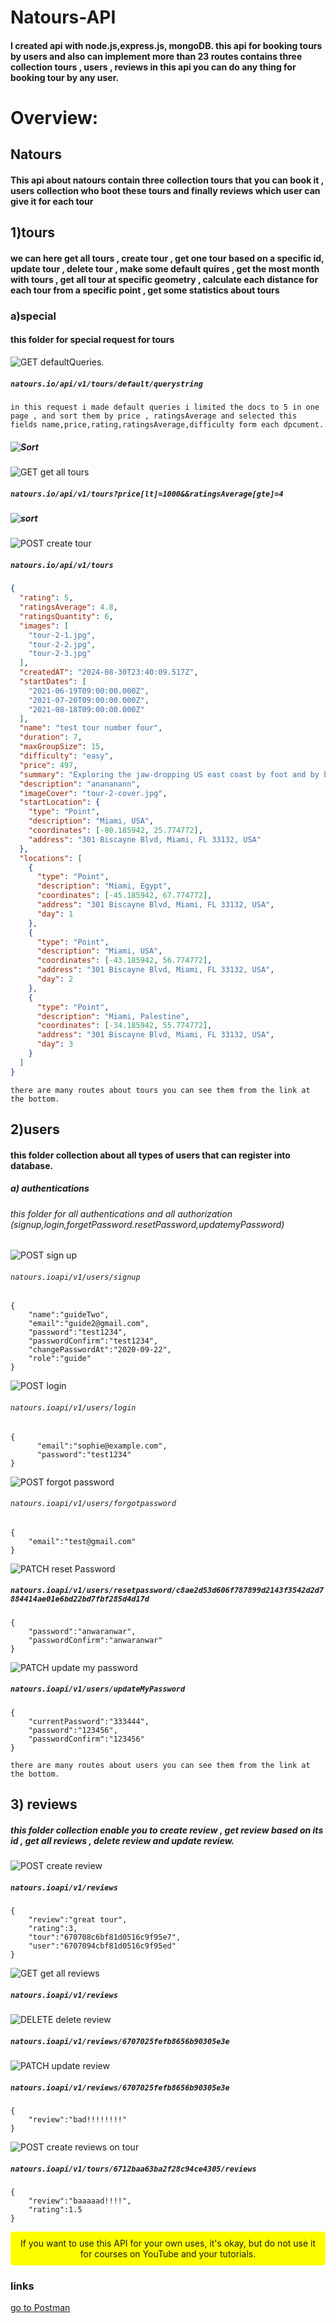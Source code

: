 # Natours-API
#### I created api with node.js,express.js, mongoDB. this api for booking tours by users and also can  implement more than 23 routes contains three collection tours , users , reviews  in this api you can do any thing for booking tour by any user.
# Overview:
## Natours
#### This api about natours contain three collection tours that you can book it , users collection who boot these tours and finally reviews which user can give it for each tour
## 1)tours
#### we can here get all tours , create tour , get one tour based on a specific id, update tour , delete tour , make some default quires , get the most month with tours , get all tour at specific geometry , calculate each distance for each tour from a specific point , get some statistics about tours
### a)special 
#### this folder for special request for tours
![GET](https://img.shields.io/badge/GET-blue)  defaultQueries.
##### `natours.io/api/v1/tours/default/querystring`
`in this request i made default queries i limited the docs to 5 in one page , and sort them by price , ratingsAverage and selected this fields name,price,rating,ratingsAverage,difficulty form each dpcument.`
 ##### ![Sort](https://img.shields.io/badge/Sort-price,_ratingsAverage-yellow) 
![GET](https://img.shields.io/badge/GET-blue) get all tours
##### `natours.io/api/v1/tours?price[lt]=1000&&ratingsAverage[gte]=4`
 ##### ![sort](https://img.shields.io/badge/Sort-price,_ratingsAverage-yellow) 
![POST](https://img.shields.io/badge/GET-blue) create tour
##### `natours.io/api/v1/tours`


```json
{
  "rating": 5,
  "ratingsAverage": 4.8,
  "ratingsQuantity": 6,
  "images": [
    "tour-2-1.jpg",
    "tour-2-2.jpg",
    "tour-2-3.jpg"
  ],
  "createdAT": "2024-08-30T23:40:09.517Z",
  "startDates": [
    "2021-06-19T09:00:00.000Z",
    "2021-07-20T09:00:00.000Z",
    "2021-08-18T09:00:00.000Z"
  ],
  "name": "test tour number four",
  "duration": 7,
  "maxGroupSize": 15,
  "difficulty": "easy",
  "price": 497,
  "summary": "Exploring the jaw-dropping US east coast by foot and by boat",
  "description": "anananann",
  "imageCover": "tour-2-cover.jpg",
  "startLocation": {
    "type": "Point",
    "description": "Miami, USA",
    "coordinates": [-80.185942, 25.774772],
    "address": "301 Biscayne Blvd, Miami, FL 33132, USA"
  },
  "locations": [
    {
      "type": "Point",
      "description": "Miami, Egypt",
      "coordinates": [-45.185942, 67.774772],
      "address": "301 Biscayne Blvd, Miami, FL 33132, USA",
      "day": 1
    },
    {
      "type": "Point",
      "description": "Miami, USA",
      "coordinates": [-43.185942, 56.774772],
      "address": "301 Biscayne Blvd, Miami, FL 33132, USA",
      "day": 2
    },
    {
      "type": "Point",
      "description": "Miami, Palestine",
      "coordinates": [-34.185942, 55.774772],
      "address": "301 Biscayne Blvd, Miami, FL 33132, USA",
      "day": 3
    }
  ]
}
```
`there are many routes about tours you can see them from the link at the bottom.`
## 2)users
#### this folder collection about all types of users that can register into database.
##### a) authentications
###### this folder for all authentications and all authorization (signup,login,forgetPassword.resetPassword,updatemyPassword)
![POST](https://img.shields.io/badge/GET-blue)  sign up
###### `natours.ioapi/v1/users/signup`
```
{
    "name":"guideTwo",
    "email":"guide2@gmail.com",
    "password":"test1234",
    "passwordConfirm":"test1234",
    "changePasswordAt":"2020-09-22",
    "role":"guide"
}
```
![POST](https://img.shields.io/badge/GET-blue)  login
###### `natours.ioapi/v1/users/login`
```
{
      "email":"sophie@example.com",
      "password":"test1234"
}
```
![POST](https://img.shields.io/badge/GET-blue) forgot password
###### `natours.ioapi/v1/users/forgotpassword`
```
{
    "email":"test@gmail.com"
}
```
![PATCH](https://img.shields.io/badge/GET-blue) reset Password
##### `natours.ioapi/v1/users/resetpassword/c8ae2d53d606f787899d2143f3542d2d7884414ae01e6bd22bd7fbf285d4d17d`
```
{
    "password":"anwaranwar",
    "passwordConfirm":"anwaranwar"
}
```
![PATCH](https://img.shields.io/badge/GET-blue) update my password
##### `natours.ioapi/v1/users/updateMyPassword`
```
{
    "currentPassword":"333444",
    "password":"123456",
    "passwordConfirm":"123456"
}
```
`there are many routes about users you can see them from the link at the bottom.`
## 3) reviews
##### this folder collection enable you to create review , get review based on its id , get all reviews , delete review and update review.
![POST](https://img.shields.io/badge/GET-blue) create review
##### `natours.ioapi/v1/reviews`
```
{
    "review":"great tour",
    "rating":3,
    "tour":"670708c6bf81d0516c9f95e7",
    "user":"6707094cbf81d0516c9f95ed"
}
```
![GET](https://img.shields.io/badge/GET-blue) get all reviews
##### `natours.ioapi/v1/reviews`
![DELETE](https://img.shields.io/badge/GET-blue) delete review
##### `natours.ioapi/v1/reviews/6707025fefb8656b90305e3e`
![PATCH](https://img.shields.io/badge/GET-blue)  update review
##### `natours.ioapi/v1/reviews/6707025fefb8656b90305e3e`
```
{
    "review":"bad!!!!!!!!"
}
```
![POST](https://img.shields.io/badge/GET-blue) create reviews on tour
##### `natours.ioapi/v1/tours/6712baa63ba2f28c94ce4305/reviews`
```
{
    "review":"baaaaad!!!!",
    "rating":1.5
}
```
<p align="center" style="background-color: yellow; padding: 10px; border-radius: 5px;">
  If you want to use this API for your own uses, it's okay, but do not use it for courses on YouTube and your tutorials.
</p>

### **links**
[go to Postman](https://documenter.getpostman.com/view/34856142/2sAXxWbA31)
